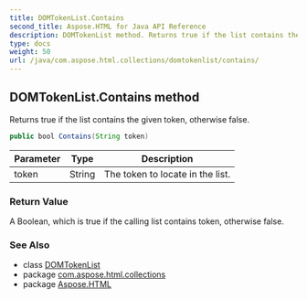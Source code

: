 ```yaml
---
title: DOMTokenList.Contains
second_title: Aspose.HTML for Java API Reference
description: DOMTokenList method. Returns true if the list contains the given token otherwise false
type: docs
weight: 50
url: /java/com.aspose.html.collections/domtokenlist/contains/
---
```

## DOMTokenList.Contains method

Returns true if the list contains the given token, otherwise false.

```java
public bool Contains(String token)
```

| Parameter | Type | Description |
| --- | --- | --- |
| token | String | The token to locate in the list. |

### Return Value

A Boolean, which is true if the calling list contains token, otherwise false.

### See Also

* class [DOMTokenList](../)
* package [com.aspose.html.collections](../../../com.aspose.html.collections/)
* package [Aspose.HTML](../../../)
